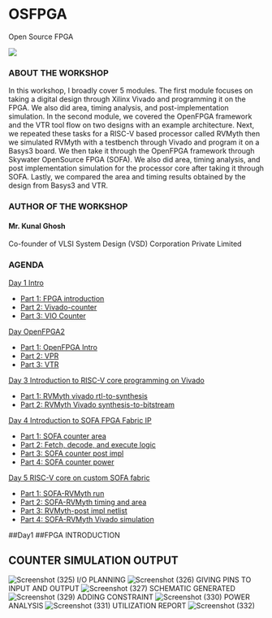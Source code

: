 # OSFPGA
Open Source FPGA

![](risc-v/risc-v_banner.png)
### ABOUT THE WORKSHOP
In this workshop, I broadly cover 5 modules. The first module focuses on taking a digital design through Xilinx Vivado and programming it on the FPGA. We also did area, timing analysis, and post-implementation simulation. In the second module, we covered the OpenFPGA framework and the VTR tool flow on two designs with an example architecture. Next, we repeated these tasks for a RISC-V based processor called RVMyth then we simulated RVMyth with a testbench through Vivado and program it on a Basys3 board. We then take it through the OpenFPGA framework through Skywater OpenSource FPGA (SOFA). We also did area, timing analysis, and post implementation simulation for the processor core after taking it through SOFA. Lastly, we compared the area and timing results obtained by the design from Basys3 and VTR.
### AUTHOR OF THE WORKSHOP
#### Mr. Kunal Ghosh
Co-founder of VLSI System Design (VSD) Corporation Private Limited

#### 
### AGENDA
 [Day 1 Intro](#Day1-Intro)
  * [Part 1: FPGA introduction](#Part1-FPGA-introduction)
  * [Part 2: Vivado-counter](#Part2-Vivado-counter)
  * [Part 3: VIO Counter](#Part3-VIO-Counter)
 
 [Day OpenFPGA2](#Day2-OpenFPGA)
  * [Part 1: OpenFPGA Intro](#Part1-OpenFPGA-Intro)
  * [Part 2: VPR](#Part2-VPR)
  * [Part 3: VTR](#Part3-VTR)

 [Day 3 Introduction to RISC-V core programming on Vivado](#Day3-Introduction-to-RISC-V-core-programming-on-Vivado)
  * [Part 1: RVMyth vivado rtl-to-synthesis](#Part1-RVMyth-vivado-rtl-to-synthesis)
  * [Part 2: RVMyth Vivado synthesis-to-bitstream](#Part2-RVMyth-Vivado-synthesis-to-bitstream)

 [Day 4 Introduction to SOFA FPGA Fabric IP](#Day4-Introduction-to-SOFA-FPGA-Fabric-IP)
  * [Part 1: SOFA counter area](#Part1-SOFA-counter-area)
  * [Part 2: Fetch, decode, and execute logic](#Part2-SOFA-counter-timing)
  * [Part 3: SOFA counter post impl](#Part3-SOFA-counter-post-impl)
  * [Part 4: SOFA counter power](#Part4-SOFA-counter-power)

 [Day 5 RISC-V core on custom SOFA fabric](#Day5-RISC-V-core-on-custom-SOFA-fabric)
  * [Part 1: SOFA-RVMyth run](#Part1-SOFA-RVMyth-run)
  * [Part 2: SOFA-RVMyth timing and area](#Part2-SOFA-RVMyth-timing-and-area)
  * [Part 3: RVMyth-post impl netlist](#Part3-RVMyth-post-impl-netlist)
  * [Part 4: SOFA-RVMyth Vivado simulation](#Part4-SOFA-RVMyth-Vivado-simulation)

##Day1
##FPGA INTRODUCTION
## COUNTER SIMULATION OUTPUT
![Screenshot (325)](https://user-images.githubusercontent.com/106426239/172041414-0f35415e-f40d-4ec0-8ad0-8cc6192a4d60.png)
I/O PLANNING
![Screenshot (326)](https://user-images.githubusercontent.com/106426239/172041523-801efa2a-a01f-4697-824b-ab8282c88d88.png)
GIVING PINS TO INPUT AND OUTPUT
![Screenshot (327)](https://user-images.githubusercontent.com/106426239/172041553-2ecd1786-3bf0-466b-b285-4f5cec3592a1.png)
SCHEMATIC GENERATED
![Screenshot (329)](https://user-images.githubusercontent.com/106426239/172041578-a750ac9d-21a3-4936-9e3b-cc7e7908178e.png)
ADDING CONSTRAINT
![Screenshot (330)](https://user-images.githubusercontent.com/106426239/172041604-1bc3a859-0b0d-4b4f-9492-9247eb998f59.png)
POWER ANALYSIS
![Screenshot (331)](https://user-images.githubusercontent.com/106426239/172041639-6b918d9e-df78-49fe-8bb2-2b7989cceba1.png)
UTILIZATION REPORT
![Screenshot (332)](https://user-images.githubusercontent.com/106426239/172041670-6a30ccc5-374c-4494-a774-55fd8c0c4a16.png)





